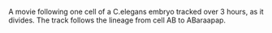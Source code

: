 A movie following one cell of a C.elegans embryo tracked over 3 hours, as it divides. The track follows the lineage from cell AB to ABaraapap.

